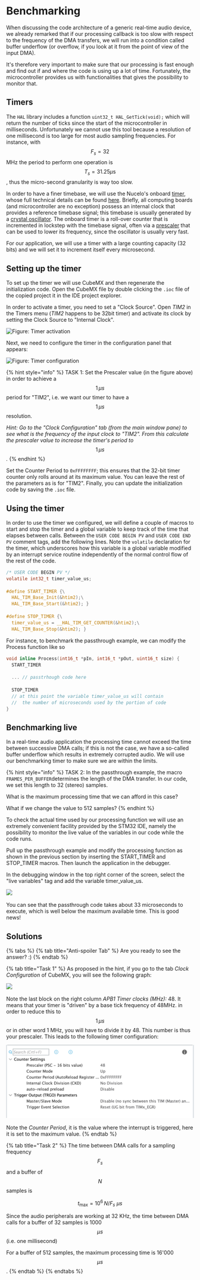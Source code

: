 # Benchmarking

When discussing the code architecture of a generic real-time audio device, we already remarked that if our processing callback is too slow with respect to the frequency of the DMA transfers, we will run into a condition called buffer underflow \(or overflow, if you look at it from the point of view of the input DMA\).

It's therefore very important to make sure that our processing is fast enough and find out if and where the code is using up a lot of time. Fortunately, the microcontroller provides us with functionalities that gives the possibility to monitor that.

## Timers <a id="benchmarking"></a>

The `HAL` library includes a function `uint32_t HAL_GetTick(void);` which will return the number of ticks since the start of the microcontroller in milliseconds. Unfortunately we cannot use this tool because a resolution of one millisecond is too large for most audio sampling frequencies. For instance, with $$F_s = 32$$MHz the period to perform one operation is$$T_s = 31.25 \mu\textrm{s}$$, thus the micro-second granularity is way too slow.

In order to have a finer timebase, we will use the Nucelo's onboard [timer](https://www.embedded.com/electronics-blogs/beginner-s-corner/4024440/Introduction-to-Counter-Timers), whose full technical details can be found [here](http://www.st.com/content/ccc/resource/technical/document/application_note/group0/91/01/84/3f/7c/67/41/3f/DM00236305/files/DM00236305.pdf/jcr:content/translations/en.DM00236305.pdf). Briefly, all computing boards \(and microcontroller are no exception\) possess an internal clock that provides a reference timebase signal; this timebase is usually generated by a [crystal oscillator](https://en.wikipedia.org/wiki/Crystal_oscillator). The onboard timer is a roll-over counter that is incremented in lockstep with the timebase signal, often via a [prescaler](https://en.wikipedia.org/wiki/Prescaler) that can be used to lower its frequency, since the oscillator is usually very fast.

For our application, we will use a timer with a large counting capacity \(32 bits\) and we will set it to increment itself every microsecond.

## Setting up the timer <a id="timer"></a>

To set up the timer we will use CubeMX and then regenerate the initialization code. Open the CubeMX file by double clicking the `.ioc` file of the copied project it in the IDE project explorer.

In order to activate a timer, you need to set a "Clock Source". Open _TIM2_ in the Timers menu \(_TIM2_ happens to be 32bit timer\) and activate its clock by setting the Clock Source to "Internal Clock".

![Figure: Timer activation](../.gitbook/assets/screenshot-2019-10-07-at-15.42.23%20%281%29.png)

Next, we need to configure the timer in the configuration panel that appears:

![Figure: Timer configuration](../.gitbook/assets/screenshot-2019-10-07-at-15.43.06%20%281%29.png)

{% hint style="info" %}
TASK 1: Set the Prescaler value \(in the figure above\) in order to achieve a $$1\,\mu s$$ period for "TIM2", i.e. we want our timer to have a$$1\,\mu s$$resolution.

_Hint: Go to the "Clock Configuration" tab \(from the main window pane\) to see what is the frequency of the input clock to "TIM2". From this calculate the prescaler value to increase the timer's period to_ $$1\,\mu s$$_._
{% endhint %}

Set the Counter Period to `0xFFFFFFFF`; this ensures that the 32-bit timer counter only rolls around at its maximum value. You can leave the rest of the parameters as is for "TIM2". Finally, you can update the initialization code by saving the `.ioc` file.

## Using the timer

In order to use the timer we configured, we will define a couple of macros to start and stop the timer and a global variable to keep track of the time that elapses between calls. Between the `USER CODE BEGIN PV` and `USER CODE END PV` comment tags, add the following lines. Note the `volatile` declaration for the timer, which underscores how this variable is a global variable modified by an interrupt service routine independently of the normal control flow of the rest of the code.

```c
/* USER CODE BEGIN PV */
volatile int32_t timer_value_us;

#define START_TIMER {\
  HAL_TIM_Base_Init(&htim2);\
  HAL_TIM_Base_Start(&htim2); }

#define STOP_TIMER {\
  timer_value_us = __HAL_TIM_GET_COUNTER(&htim2);\
  HAL_TIM_Base_Stop(&htim2); }
```

For instance, to benchmark the passthrough example, we can modify the Process function like so

```c
void inline Process(int16_t *pIn, int16_t *pOut, uint16_t size) {
  START_TIMER

  ... // passtrhough code here

  STOP_TIMER
  // at this point the variable timer_value_us will contain
  //  the number of microseconds used by the portion of code
}
```

## Benchmarking live

In a real-time audio application the processing time cannot exceed the time between successive DMA calls; if this is not the case, we have a so-called buffer underflow which results in extremely corrupted audio. We will use our benchmarking timer to make sure we are within the limits.

{% hint style="info" %}
TASK 2: In the passthrough example, the macro `FRAMES_PER_BUFFER`determines the length of the DMA transfer. In our code, we set this length to 32 \(stereo\) samples.

What is the maximum processing time that we can afford in this case?

What if we change the value to 512 samples?
{% endhint %}

To check the actual time used by our processing function we will use an extremely convenient facility provided by the STM32 IDE, namely the possibility to monitor the live value of the variables in our code while the code runs.

Pull up the passthrough example and modify the processing function as shown in the previous section by inserting the START\_TIMER and STOP\_TIMER macros. Then launch the application in the debugger.

In the debugging window in the top right corner of the screen, select the "live variables" tag and add the variable timer\_value\_us.

![](../.gitbook/assets/live%20%281%29.jpg)

You can see that the passthrough code takes about 33 microseconds to execute, which is well below the maximum available time. This is good news!

## **Solutions**

{% tabs %}
{% tab title="Anti-spoiler Tab" %}
Are you ready to see the answer? :\)
{% endtab %}

{% tab title="Task 1" %}
As proposed in the hint, if you go to the tab _Clock Configuration_ of CubeMX, you will see the following graph:

![](../.gitbook/assets/screenshot-2019-10-10-at-16.57.46-1%20%281%29.png)

Note the last block on the right column _APB1 Timer clocks \(MHz\):_ 48. It means that your timer is "driven" by a base tick frequency of 48MHz. in order to reduce this to $$1 \, \mu s$$or in other word 1 MHz, you will have to divide it by 48. This number is thus your prescaler. This leads to the following timer configuration:

![](../.gitbook/assets/screenshot-2019-10-10-at-16.58.09-1.png)

Note the _Counter Period_, it is the value where the interrupt is triggered, here it is set to the maximum value.
{% endtab %}

{% tab title="Task 2" %}
The time between DMA calls for a sampling frequency $$F_s$$and a buffer of $$N$$samples is

$$
t_{\max} = 10^6\, N/F_s \ \mu s
$$

Since the audio peripherals are working at 32 KHz, the time between DMA calls for a buffer of 32 samples is 1000 $$\mu s$$ \(i.e. one millisecond\)

For a buffer of 512 samples, the maximum processing time is 16'000 $$\mu s$$.
{% endtab %}
{% endtabs %}

